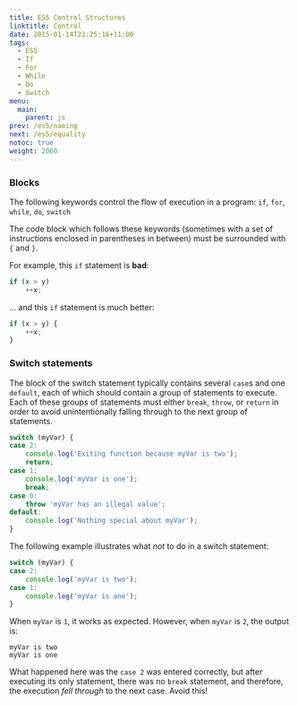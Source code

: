 ```yaml
---
title: ES5 Control Structures
linktitle: Control
date: 2015-01-14T22:25:16+11:00
tags:
  - ES5
  - If
  - For
  - While
  - Do
  - Switch
menu:
  main:
    parent: js
prev: /es5/naming
next: /es5/equality
notoc: true
weight: 2060
---
```


### Blocks

The following keywords control the flow of execution in a program:
`if`, `for`, `while`, `do`, `switch`

The code block which follows these keywords
(sometimes with a set of instructions enclosed in parentheses in between)
must be surrounded with `{` and `}`.

For example, this `if` statement is **bad**:

```javascript
if (x > y)
	++x;
```
... and this `if` statement is much better:

```javascript
if (x > y) {
	++x;
}
```

### Switch statements

The block of the switch statement typically contains several `case`s and one `default`,
each of which should contain a group of statements to execute.
Each of these groups of statements must either `break`, `throw`, or `return` in order to avoid unintentionally falling through to the next group of statements.

```javascript
switch (myVar) {
case 2:
	console.log('Exiting function because myVar is two');
	return;
case 1:
	console.log('myVar is one');
	break;
case 0:
	throw 'myVar has an illegal value';
default:
	console.log('Nothing special about myVar');
}
```
The following example illustrates what *not* to do in a switch statement:

```javascript
switch (myVar) {
case 2:
	console.log('myVar is two');
case 1:
	console.log('myVar is one');
}
```

When `myVar` is `1`, it works as expected.
However, when `myVar` is `2`, the output is:

```
myVar is two
myVar is one
```

What happened here was the `case 2` was entered correctly,
but after executing its only statement,
there was no `break` statement,
and therefore, the execution *fell through* to the next case.
Avoid this!

